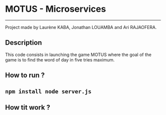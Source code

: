 # MOTUS - Microservices 
---
Project made by Laurène KABA, Jonathan LOUAMBA and Ari RAJAOFERA.

## Description
This code consists in launching the game MOTUS where the goal of the game is to find the word of day in five tries maximum.

## How to run ?
`
npm install
node server.js
`
---
## How tit work ?
